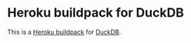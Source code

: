 # Heroku buildpack for DuckDB
This is a [Heroku buildpack](https://devcenter.heroku.com/articles/buildpacks) for [DuckDB](https://duckdb.org/).
